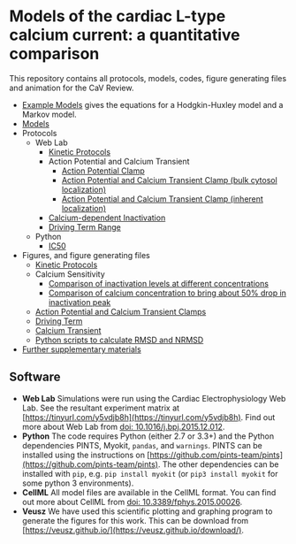# Models of the cardiac L-type calcium current: a quantitative comparison
This repository contains all protocols, models, codes, figure generating files and animation for the CaV Review.

- [Example Models](https://github.com/CardiacModelling/ical-review/blob/master/Example_Models.ipynb) gives the equations for a Hodgkin-Huxley model and a Markov model. 
- [Models](https://github.com/CardiacModelling/ical-review/tree/master/Models)
- Protocols
	- Web Lab
		- [Kinetic Protocols](https://github.com/CardiacModelling/ical-review/tree/master/Protocols/Web%20Lab/Kinetic_Protcols)
		- Action Potential and Calcium Transient
			- [Action Potential Clamp](https://github.com/CardiacModelling/ical-review/tree/master/Protocols/Web%20Lab/Action_Potential_Clamps/AP%20Clamp)
			- [Action Potential and Calcium Transient Clamp (bulk cytosol localization)](https://github.com/CardiacModelling/ical-review/tree/master/Protocols/Web%20Lab/Action_Potential_Clamps/AP%20CaT%20Clamp%20(bulk%20cytosol_localization))
			- [Action Potential and Calcium Transient Clamp (inherent localization)](https://github.com/CardiacModelling/ical-review/tree/master/Protocols/Web%20Lab/Action_Potential_Clamps/AP%20CaT%20Clamp%20(inherent%20localization))
		- [Calcium-dependent Inactivation](https://github.com/CardiacModelling/ical-review/tree/master/Protocols/Web%20Lab/Calcium-dependent%20inactivation)
		- [Driving Term Range](https://github.com/CardiacModelling/ical-review/tree/master/Protocols/Web%20Lab/Driving_Term_Range)
	- Python
		- [IC50](https://github.com/CardiacModelling/ical-review/tree/master/Protocols/Python)
- Figures, and figure generating files
	- [Kinetic Protocols](https://github.com/CardiacModelling/ical-review/tree/master/Data_Analysis/Kinetic_protocols)
	- Calcium Sensitivity
		- [Comparison of inactivation levels at different concentrations](https://github.com/CardiacModelling/ical-review/tree/master/Data_Analysis/calcium_sensitivity/CDI)
		- [Comparison of calcium concentration to bring about 50% drop in inactivation peak](https://github.com/CardiacModelling/ical-review/tree/master/Data_Analysis/calcium_sensitivity/ic50)
	- [Action Potential and Calcium Transient Clamps](https://github.com/CardiacModelling/ical-review/tree/master/Data_Analysis/AP_CaT_Clamp)
	- [Driving Term](https://github.com/CardiacModelling/ical-review/tree/master/Data_Analysis/Driving_term)
	- [Calcium Transient](https://github.com/CardiacModelling/ical-review/tree/master/Data_Analysis/calcium_transient)
	- [Python scripts to calculate RMSD and NRMSD](https://github.com/CardiacModelling/ical-review/tree/master/Data_Analysis/python_scripts)
- [Further supplementary materials](https://github.com/CardiacModelling/ical-review/blob/master/Supplementary_Information/README.md)

## Software
- **Web Lab** Simulations were run using the Cardiac Electrophysiology Web Lab.
  See the resultant experiment matrix at [https://tinyurl.com/y5vdjb8h](https://tinyurl.com/y5vdjb8h).
  Find out more about Web Lab from [doi: 10.1016/j.bpj.2015.12.012](https://dx.doi.org/10.1016%2Fj.bpj.2015.12.012).
- **Python** The code requires Python (either 2.7 or 3.3+) and the Python dependencies PINTS, Myokit, `pandas`, and `warnings`.
  PINTS can be installed using the instructions on [https://github.com/pints-team/pints](https://github.com/pints-team/pints).
  The other dependencies can be installed with `pip`, e.g. `pip install myokit` (or `pip3 install myokit` for some python 3 environments).
- **CellML** All model files are available in the CellML format.
  You can find out more about CellML from [doi: 10.3389/fphys.2015.00026](https://www.frontiersin.org/articles/10.3389/fphys.2015.00026/full).
- **Veusz** We have used this scientific plotting and graphing program to generate the figures for this work.
  This can be download from [https://veusz.github.io/](https://veusz.github.io/download/).


